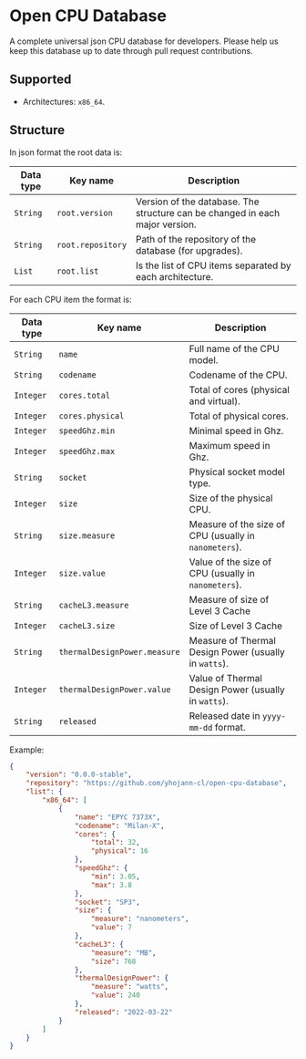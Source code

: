 # Open CPU Database

A complete universal json CPU database for developers.
Please help us keep this database up to date through pull request contributions.


## Supported

- Architectures: `x86_64`.


## Structure

In json format the root data is:

| Data type | Key name          | Description                                                                  |
|-----------|-------------------|------------------------------------------------------------------------------|
| `String`  | `root.version`    | Version of the database. The structure can be changed in each major version. |
| `String`  | `root.repository` | Path of the repository of the database (for upgrades).                       |
| `List`    | `root.list`       | Is the list of CPU items separated by each architecture.                     |

For each CPU item the format is:

| Data type | Key name                     | Description                                           |
|-----------|------------------------------|-------------------------------------------------------|
| `String`  | `name`                       | Full name of the CPU model.                           |
| `String`  | `codename`                   | Codename of the CPU.                                  |
| `Integer` | `cores.total`                | Total of cores (physical and virtual).                |
| `Integer` | `cores.physical`             | Total of physical cores.                              |
| `Integer` | `speedGhz.min`               | Minimal speed in Ghz.                                 |
| `Integer` | `speedGhz.max`               | Maximum speed in Ghz.                                 |
| `String`  | `socket`                     | Physical socket model type.                           | 
| `Integer` | `size`                       | Size of the physical CPU.                             |
| `String`  | `size.measure`               | Measure of the size of CPU (usually in `nanometers`). |
| `Integer` | `size.value`                 | Value of the size of CPU (usually in `nanometers`).   |
| `String`  | `cacheL3.measure`            | Measure of size of Level 3 Cache                      |
| `Integer` | `cacheL3.size`               | Size of Level 3 Cache                                 |
| `String`  | `thermalDesignPower.measure` | Measure of Thermal Design Power (usually in `watts`). |
| `Integer` | `thermalDesignPower.value`   | Value of Thermal Design Power (usually in `watts`).   |
| `String`  | `released`                   | Released date in `yyyy-mm-dd` format.                 |

Example:

```json
{
    "version": "0.0.0-stable",
    "repository": "https://github.com/yhojann-cl/open-cpu-database",
    "list": {
        "x86_64": [
            {
                "name": "EPYC 7373X",
                "codename": "Milan-X",
                "cores": {
                    "total": 32,
                    "physical": 16
                },
                "speedGhz": {
                    "min": 3.05,
                    "max": 3.8
                },
                "socket": "SP3",
                "size": {
                    "measure": "nanometers",
                    "value": 7
                },
                "cacheL3": {
                    "measure": "MB",
                    "size": 768
                },
                "thermalDesignPower": {
                    "measure": "watts",
                    "value": 240
                },
                "released": "2022-03-22"
            }
        ]
    }
}
```
